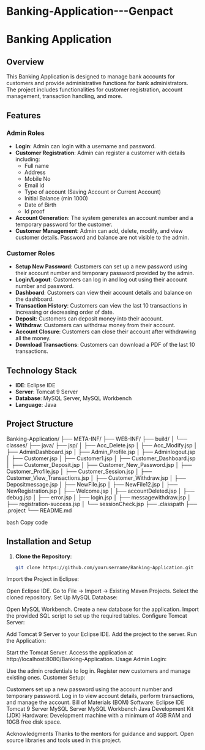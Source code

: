 # Banking-Application---Genpact

# Banking Application

## Overview
This Banking Application is designed to manage bank accounts for customers and provide administrative functions for bank administrators. The project includes functionalities for customer registration, account management, transaction handling, and more.

## Features
### Admin Roles
- **Login**: Admin can login with a username and password.
- **Customer Registration**: Admin can register a customer with details including:
  - Full name
  - Address
  - Mobile No
  - Email id
  - Type of account (Saving Account or Current Account)
  - Initial Balance (min 1000)
  - Date of Birth
  - Id proof
- **Account Generation**: The system generates an account number and a temporary password for the customer.
- **Customer Management**: Admin can add, delete, modify, and view customer details. Password and balance are not visible to the admin.

### Customer Roles
- **Setup New Password**: Customers can set up a new password using their account number and temporary password provided by the admin.
- **Login/Logout**: Customers can log in and log out using their account number and password.
- **Dashboard**: Customers can view their account details and balance on the dashboard.
- **Transaction History**: Customers can view the last 10 transactions in increasing or decreasing order of date.
- **Deposit**: Customers can deposit money into their account.
- **Withdraw**: Customers can withdraw money from their account.
- **Account Closure**: Customers can close their account after withdrawing all the money.
- **Download Transactions**: Customers can download a PDF of the last 10 transactions.

## Technology Stack
- **IDE**: Eclipse IDE
- **Server**: Tomcat 9 Server
- **Database**: MySQL Server, MySQL Workbench
- **Language**: Java

## Project Structure
Banking-Application/
├── META-INF/
├── WEB-INF/
├── build/
│ └── classes/
├── java/
├── jsp/
│ ├── Acc_Delete.jsp
│ ├── Acc_Modify.jsp
│ ├── AdminDashboard.jsp
│ ├── Admin_Profile.jsp
│ ├── Adminlogout.jsp
│ ├── Customer.jsp
│ ├── Customer1.jsp
│ ├── Customer_Dashboard.jsp
│ ├── Customer_Deposit.jsp
│ ├── Customer_New_Password.jsp
│ ├── Customer_Profile.jsp
│ ├── Customer_Session.jsp
│ ├── Customer_View_Transactions.jsp
│ ├── Customer_Withdraw.jsp
│ ├── Depositmessage.jsp
│ ├── NewFile.jsp
│ ├── NewFile12.jsp
│ ├── NewRegistration.jsp
│ ├── Welcome.jsp
│ ├── accountDeleted.jsp
│ ├── debug.jsp
│ ├── error.jsp
│ ├── login.jsp
│ ├── messagewithdraw.jsp
│ ├── registration-success.jsp
│ └── sessionCheck.jsp
├── .classpath
├── .project
└── README.md

bash
Copy code

## Installation and Setup
1. **Clone the Repository**:
   ```bash
   git clone https://github.com/yourusername/Banking-Application.git
Import the Project in Eclipse:

Open Eclipse IDE.
Go to File -> Import -> Existing Maven Projects.
Select the cloned repository.
Set Up MySQL Database:

Open MySQL Workbench.
Create a new database for the application.
Import the provided SQL script to set up the required tables.
Configure Tomcat Server:

Add Tomcat 9 Server to your Eclipse IDE.
Add the project to the server.
Run the Application:

Start the Tomcat Server.
Access the application at http://localhost:8080/Banking-Application.
Usage
Admin Login:

Use the admin credentials to log in.
Register new customers and manage existing ones.
Customer Setup:

Customers set up a new password using the account number and temporary password.
Log in to view account details, perform transactions, and manage the account.
Bill of Materials (BOM)
Software:
Eclipse IDE
Tomcat 9 Server
MySQL Server
MySQL Workbench
Java Development Kit (JDK)
Hardware:
Development machine with a minimum of 4GB RAM and 10GB free disk space.


Acknowledgments
Thanks to the mentors for guidance and support.
Open source libraries and tools used in this project.
